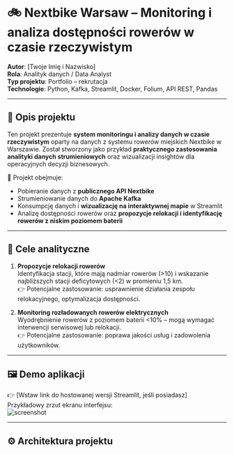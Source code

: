 # 🚲 Nextbike Warsaw – Monitoring i analiza dostępności rowerów w czasie rzeczywistym

**Autor**: [Twoje Imię i Nazwisko]  
**Rola**: Analityk danych / Data Analyst  
**Typ projektu**: Portfolio – rekrutacja  
**Technologie**: Python, Kafka, Streamlit, Docker, Folium, API REST, Pandas  

---

## 📌 Opis projektu

Ten projekt prezentuje **system monitoringu i analizy danych w czasie rzeczywistym** oparty na danych z systemu rowerów miejskich Nextbike w Warszawie. Został stworzony jako przykład **praktycznego zastosowania analityki danych strumieniowych** oraz wizualizacji insightów dla operacyjnych decyzji biznesowych.

🔧 Projekt obejmuje:
- Pobieranie danych z **publicznego API Nextbike**
- Strumieniowanie danych do **Apache Kafka**
- Konsumpcję danych i **wizualizację na interaktywnej mapie** w Streamlit
- Analizę dostępności rowerów oraz **propozycje relokacji i identyfikację rowerów z niskim poziomem baterii**

---

## 🧠 Cele analityczne

1. **Propozycje relokacji rowerów**  
   Identyfikacja stacji, które mają nadmiar rowerów (>10) i wskazanie najbliższych stacji deficytowych (<2) w promieniu 1,5 km.  
   👉 Potencjalne zastosowanie: usprawnienie działania zespołu relokacyjnego, optymalizacja dostępności.

2. **Monitoring rozładowanych rowerów elektrycznych**  
   Wyodrębnienie rowerów z poziomem baterii <10% – mogą wymagać interwencji serwisowej lub relokacji.  
   👉 Potencjalne zastosowanie: poprawa jakości usług i zadowolenia użytkowników.

---

## 🖼️ Demo aplikacji

👉 [Wstaw link do hostowanej wersji Streamlit, jeśli posiadasz]  
Przykładowy zrzut ekranu interfejsu:  
![screenshot](screenshots/mapa_rowerow.png)

---

## ⚙️ Architektura projektu

